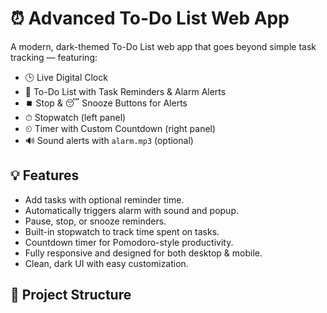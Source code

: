 # ⏰ Advanced To-Do List Web App

A modern, dark-themed To-Do List web app that goes beyond simple task tracking — featuring:

- 🕒 Live Digital Clock
- 📝 To-Do List with Task Reminders & Alarm Alerts
- ⏹️ Stop & 😴 Snooze Buttons for Alerts
- ⏱ Stopwatch (left panel)
- ⏲ Timer with Custom Countdown (right panel)
- 🔊 Sound alerts with `alarm.mp3` (optional)

## 💡 Features

- Add tasks with optional reminder time.
- Automatically triggers alarm with sound and popup.
- Pause, stop, or snooze reminders.
- Built-in stopwatch to track time spent on tasks.
- Countdown timer for Pomodoro-style productivity.
- Fully responsive and designed for both desktop & mobile.
- Clean, dark UI with easy customization.

## 📁 Project Structure

